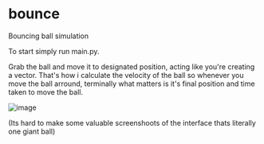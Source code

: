 # bounce


Bouncing ball simulation

To start simply run main.py.

Grab the ball and move it to designated position, acting like you're creating a vector. That's how i calculate the velocity of the ball so whenever you move the ball arround,
terminally what matters is it's final position and time taken to move the ball.

![image](https://user-images.githubusercontent.com/79509898/117261729-c7584680-ae50-11eb-884c-c00c56f50596.png)

(Its hard to make some valuable screenshoots of the interface thats literally one giant ball)


